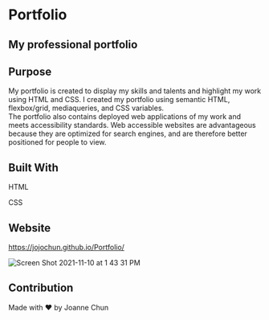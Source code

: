 # Portfolio

## My professional portfolio

## Purpose

My portfolio is created to display my skills and talents and highlight my work using HTML and CSS.
I created my portfolio using semantic HTML, flexbox/grid, mediaqueries, and CSS variables.  
The portfolio also contains deployed web applications of my work and meets accessibility standards.
Web accessible websites are advantageous because they are optimized for search engines,
and are therefore better positioned for people to view.

## Built With

HTML

CSS

## Website

https://jojochun.github.io/Portfolio/

![Screen Shot 2021-11-10 at 1 43 31 PM](https://user-images.githubusercontent.com/91582330/141538778-b4b58b6b-aefd-4a4c-b781-84f4880b865c.png)

## Contribution

Made with ❤️ by Joanne Chun

